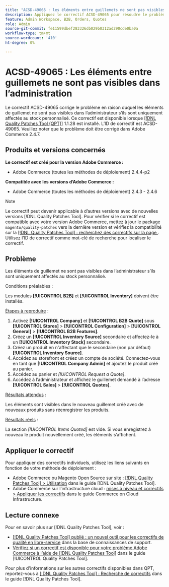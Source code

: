 ```yaml
---
title: "ACSD-49065 : les éléments entre guillemets ne sont pas visibles dans l’administration"
description: Appliquez le correctif ACSD-49065 pour résoudre le problème Adobe Commerce en raison duquel les éléments de guillemet ne sont pas visibles dans l’administrateur s’ils sont uniquement affectés au stock personnalisé.
feature: Admin Workspace, B2B, Orders, Quotes
role: Admin
source-git-commit: fe11599dbef283326db029b0312ad290cde0ba0a
workflow-type: tm+mt
source-wordcount: '410'
ht-degree: 0%

---
```


# ACSD-49065 : Les éléments entre guillemets ne sont pas visibles dans l’administration

Le correctif ACSD-49065 corrige le problème en raison duquel les éléments de guillemet ne sont pas visibles dans l’administrateur s’ils sont uniquement affectés au stock personnalisé. Ce correctif est disponible lorsque [[!DNL Quality Patches Tool (QPT)]](https://experienceleague.adobe.com/fr/docs/commerce-knowledge-base/kb/announcements/commerce-announcements/magento-quality-patches-released-new-tool-to-self-serve-quality-patches) 1.1.28 est installé. L’ID de correctif est ACSD-49065. Veuillez noter que le problème doit être corrigé dans Adobe Commerce 2.4.7.

## Produits et versions concernés

**Le correctif est créé pour la version Adobe Commerce :**

* Adobe Commerce (toutes les méthodes de déploiement) 2.4.4-p2

**Compatible avec les versions d’Adobe Commerce :**

* Adobe Commerce (toutes les méthodes de déploiement) 2.4.3 - 2.4.6

>[!NOTE]
>
>Le correctif peut devenir applicable à d’autres versions avec de nouvelles versions [!DNL Quality Patches Tool]. Pour vérifier si le correctif est compatible avec votre version Adobe Commerce, mettez à jour le package `magento/quality-patches` vers la dernière version et vérifiez la compatibilité sur la [[!DNL Quality Patches Tool] : recherchez des correctifs sur la page ](https://experienceleague.adobe.com/tools/commerce-quality-patches/index.html?lang=fr). Utilisez l’ID de correctif comme mot-clé de recherche pour localiser le correctif.

## Problème

Les éléments de guillemet ne sont pas visibles dans l’administrateur s’ils sont uniquement affectés au stock personnalisé.

Conditions préalables :

Les modules **[!UICONTROL B2B]** et **[!UICONTROL Inventory]** doivent être installés.

<u>Étapes à reproduire</u> :

1. Activez **[!UICONTROL Company]** et **[!UICONTROL B2B Quote]** sous **[!UICONTROL Stores]** > **[!UICONTROL Configuration]** > **[!UICONTROL General]** > **[!UICONTROL B2B Features]**.
1. Créez un **[!UICONTROL Inventory Source]** secondaire et affectez-le à un **[!UICONTROL Inventory Stock]** secondaire.
1. Créez un produit en n&#39;affectant que le secondaire (non par défaut) **[!UICONTROL Inventory Source]**.
1. Accédez au storefront et créez un compte de société. Connectez-vous en tant que **[!UICONTROL Company Admin]** et ajoutez le produit créé au panier.
1. Accédez au panier et *[!UICONTROL Request a Quote]*.
1. Accédez à l’administrateur et affichez le guillemet demandé à l’adresse **[!UICONTROL Sales]** > **[!UICONTROL Quotes]**.

<u>Résultats attendus</u> :

Les éléments sont visibles dans le nouveau guillemet créé avec de nouveaux produits sans réenregistrer les produits.

<u>Résultats réels</u> :

La section *[!UICONTROL Items Quoted]* est vide. Si vous enregistrez à nouveau le produit nouvellement créé, les éléments s’affichent.

## Appliquer le correctif

Pour appliquer des correctifs individuels, utilisez les liens suivants en fonction de votre méthode de déploiement :

* Adobe Commerce ou Magento Open Source sur site : [[!DNL Quality Patches Tool] > Utilisation](/help/tools/quality-patches-tool/usage.md) dans le guide [!DNL Quality Patches Tool].
* Adobe Commerce sur l’infrastructure cloud : [mises à niveau et correctifs > Appliquer les correctifs](https://experienceleague.adobe.com/docs/commerce-cloud-service/user-guide/develop/upgrade/apply-patches.html?lang=fr) dans le guide Commerce on Cloud Infrastructure.

## Lecture connexe

Pour en savoir plus sur [!DNL Quality Patches Tool], voir :

* [[!DNL Quality Patches Tool] publié : un nouvel outil pour les correctifs de qualité en libre-service](https://experienceleague.adobe.com/fr/docs/commerce-knowledge-base/kb/announcements/commerce-announcements/magento-quality-patches-released-new-tool-to-self-serve-quality-patches) dans la base de connaissances de support.
* [Vérifiez si un correctif est disponible pour votre problème Adobe Commerce à l’aide de  [!DNL Quality Patches Tool]](/help/tools/quality-patches-tool/patches-available-in-qpt/check-patch-for-magento-issue-with-magento-quality-patches.md) dans le guide [!UICONTROL Quality Patches Tool].


Pour plus d&#39;informations sur les autres correctifs disponibles dans QPT, reportez-vous à [[!DNL Quality Patches Tool] : Recherche de correctifs](https://experienceleague.adobe.com/tools/commerce-quality-patches/index.html?lang=fr) dans le guide [!DNL Quality Patches Tool].
